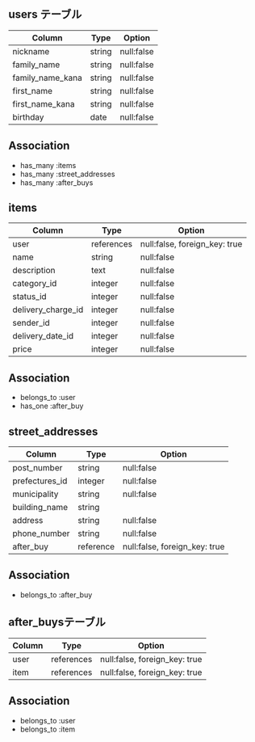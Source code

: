 
## users テーブル
| Column           | Type    | Option     |
| ---------------- | ------- | ---------- |
| nickname         | string  | null:false |
| family_name      | string  | null:false |
| family_name_kana | string  | null:false |
| first_name       | string  | null:false |
| first_name_kana  | string  | null:false |
| birthday         | date    | null:false |

## Association
- has_many :items
- has_many :street_addresses
- has_many :after_buys

## items
| Column             | Type      | Option                        |
| ------------------ | --------- | ----------------------------- |
| user               |references | null:false, foreign_key: true |
| name               | string  | null:false                      |
| description        | text    | null:false                      |
| category_id        | integer | null:false                      |
| status_id          | integer | null:false                      |
| delivery_charge_id | integer | null:false                      |
| sender_id          | integer | null:false                      |
| delivery_date_id   | integer | null:false                      |
| price              | integer | null:false                      |

## Association
- belongs_to :user
- has_one :after_buy

## street_addresses
| Column             | Type      | Option                        |
| ------------------ | --------- | ----------------------------- |
| post_number        | string    | null:false                    |
| prefectures_id     | integer   | null:false                    |
| municipality       | string    | null:false                    |
| building_name      | string    |                               |
| address            | string    | null:false                    |
| phone_number       | string    | null:false                    |
| after_buy          | reference | null:false, foreign_key: true |


## Association
- belongs_to :after_buy

## after_buysテーブル
| Column       | Type       | Option                        |
| ------------ | ---------- | ----------------------------- |
| user         | references | null:false, foreign_key: true |
| item         | references | null:false, foreign_key: true | 

## Association
- belongs_to :user
- belongs_to :item